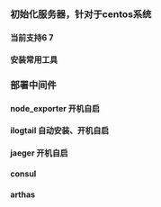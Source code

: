 ### 初始化服务器，针对于centos系统
#### 当前支持6 7
#### 安装常用工具

### 部署中间件
#### node_exporter 开机自启
#### ilogtail      自动安装、开机自启
#### jaeger        开机自启
#### consul
#### arthas
    
